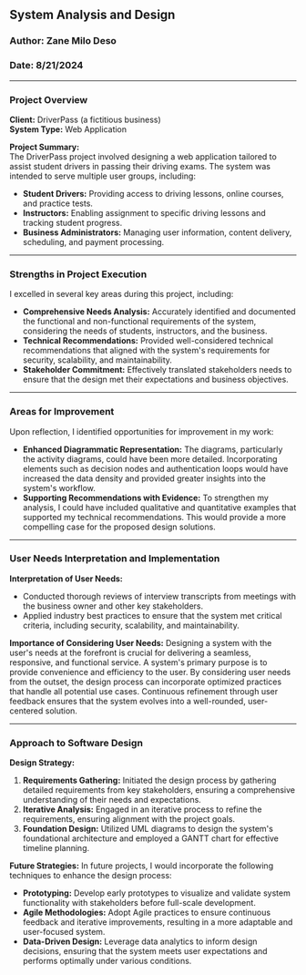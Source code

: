 ## System Analysis and Design  
### Author: Zane Milo Deso  
### Date: 8/21/2024  

---

### Project Overview

**Client:** DriverPass (a fictitious business)  
**System Type:** Web Application

**Project Summary:**  
The DriverPass project involved designing a web application tailored to assist student drivers in passing their driving exams. The system was intended to serve multiple user groups, including:

- **Student Drivers:** Providing access to driving lessons, online courses, and practice tests.
- **Instructors:** Enabling assignment to specific driving lessons and tracking student progress.
- **Business Administrators:** Managing user information, content delivery, scheduling, and payment processing.

---

### Strengths in Project Execution

I excelled in several key areas during this project, including:

- **Comprehensive Needs Analysis:** Accurately identified and documented the functional and non-functional requirements of the system, considering the needs of students, instructors, and the business.
- **Technical Recommendations:** Provided well-considered technical recommendations that aligned with the system's requirements for security, scalability, and maintainability.
- **Stakeholder Commitment:** Effectively translated stakeholders needs to ensure that the design met their expectations and business objectives.

---

### Areas for Improvement

Upon reflection, I identified opportunities for improvement in my work:

- **Enhanced Diagrammatic Representation:** The diagrams, particularly the activity diagrams, could have been more detailed. Incorporating elements such as decision nodes and authentication loops would have increased the data density and provided greater insights into the system's workflow.
- **Supporting Recommendations with Evidence:** To strengthen my analysis, I could have included qualitative and quantitative examples that supported my technical recommendations. This would provide a more compelling case for the proposed design solutions.

---

### User Needs Interpretation and Implementation

**Interpretation of User Needs:**
- Conducted thorough reviews of interview transcripts from meetings with the business owner and other key stakeholders.
- Applied industry best practices to ensure that the system met critical criteria, including security, scalability, and maintainability.

**Importance of Considering User Needs:**
Designing a system with the user's needs at the forefront is crucial for delivering a seamless, responsive, and functional service. A system's primary purpose is to provide convenience and efficiency to the user. By considering user needs from the outset, the design process can incorporate optimized practices that handle all potential use cases. Continuous refinement through user feedback ensures that the system evolves into a well-rounded, user-centered solution.

---

### Approach to Software Design

**Design Strategy:**
1. **Requirements Gathering:** Initiated the design process by gathering detailed requirements from key stakeholders, ensuring a comprehensive understanding of their needs and expectations.
2. **Iterative Analysis:** Engaged in an iterative process to refine the requirements, ensuring alignment with the project goals.
3. **Foundation Design:** Utilized UML diagrams to design the system's foundational architecture and employed a GANTT chart for effective timeline planning.

**Future Strategies:**
In future projects, I would incorporate the following techniques to enhance the design process:
- **Prototyping:** Develop early prototypes to visualize and validate system functionality with stakeholders before full-scale development.
- **Agile Methodologies:** Adopt Agile practices to ensure continuous feedback and iterative improvements, resulting in a more adaptable and user-focused system.
- **Data-Driven Design:** Leverage data analytics to inform design decisions, ensuring that the system meets user expectations and performs optimally under various conditions.
